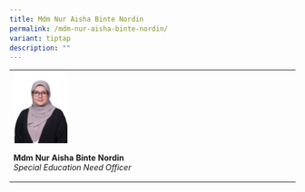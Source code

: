 ```yaml
---
title: Mdm Nur Aisha Binte Nordin
permalink: /mdm-nur-aisha-binte-nordin/
variant: tiptap
description: ""
---
```

<table style="minWidth: 50px">
<colgroup>
<col>
<col>
</colgroup>
<tbody>
<tr>
<td rowspan="1" colspan="1">
<div class="isomer-image-wrapper">
<img style="width: 20%;" height="auto" width="100%" alt="" src="/images/Org Chart Photos/mdm_nur_aisha_binte_nordin.jpg">
</div>
<p><strong>Mdm Nur Aisha Binte Nordin</strong>
<br><em>Special Education Need Officer</em>
</p>
</td>
<td rowspan="1" colspan="1">
<p></p>
</td>
</tr>
</tbody>
</table>
<p></p>